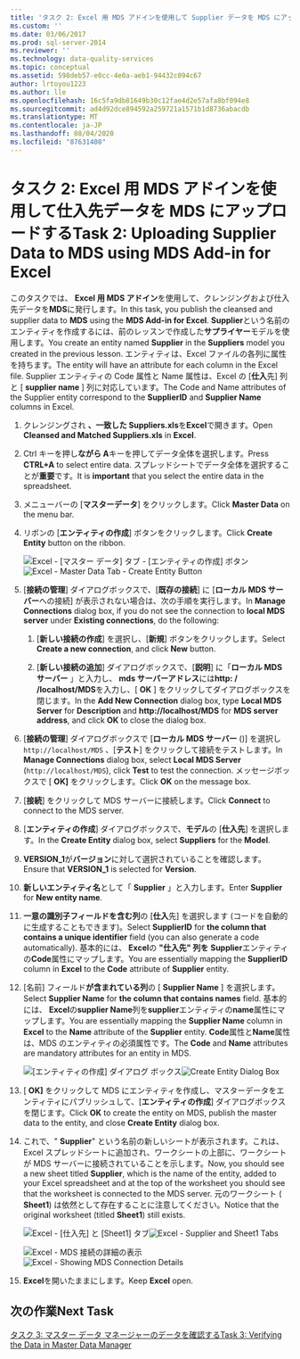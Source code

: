 ```yaml
---
title: 'タスク 2: Excel 用 MDS アドインを使用して Supplier データを MDS にアップロードする |Microsoft Docs'
ms.custom: ''
ms.date: 03/06/2017
ms.prod: sql-server-2014
ms.reviewer: ''
ms.technology: data-quality-services
ms.topic: conceptual
ms.assetid: 598deb57-e0cc-4e0a-aeb1-94432c094c67
author: lrtoyou1223
ms.author: lle
ms.openlocfilehash: 16c5fa9db81649b30c12fae4d2e57afa8bf094e8
ms.sourcegitcommit: ad4d92dce894592a259721a1571b1d8736abacdb
ms.translationtype: MT
ms.contentlocale: ja-JP
ms.lasthandoff: 08/04/2020
ms.locfileid: "87631408"
---
```

# <a name="task-2-uploading-supplier-data-to-mds-using-mds-add-in-for-excel"></a><span data-ttu-id="2f950-102">タスク 2: Excel 用 MDS アドインを使用して仕入先データを MDS にアップロードする</span><span class="sxs-lookup"><span data-stu-id="2f950-102">Task 2: Uploading Supplier Data to MDS using MDS Add-in for Excel</span></span>
  <span data-ttu-id="2f950-103">このタスクでは、 **Excel 用 MDS アドイン**を使用して、クレンジングおよび仕入先データを**MDS**に発行します。</span><span class="sxs-lookup"><span data-stu-id="2f950-103">In this task, you publish the cleansed and supplier data to **MDS** using the **MDS Add-in for Excel**.</span></span> <span data-ttu-id="2f950-104">**Supplier**という名前のエンティティを作成するには、前のレッスンで作成した**サプライヤー**モデルを使用します。</span><span class="sxs-lookup"><span data-stu-id="2f950-104">You create an entity named **Supplier** in the **Suppliers** model you created in the previous lesson.</span></span> <span data-ttu-id="2f950-105">エンティティは、Excel ファイルの各列に属性を持ちます。</span><span class="sxs-lookup"><span data-stu-id="2f950-105">The entity will have an attribute for each column in the Excel file.</span></span> <span data-ttu-id="2f950-106">Supplier エンティティの Code 属性と Name 属性は、Excel の [**仕入**先] 列と [ **supplier name** ] 列に対応しています。</span><span class="sxs-lookup"><span data-stu-id="2f950-106">The Code and Name attributes of the Supplier entity correspond to the **SupplierID** and **Supplier Name** columns in Excel.</span></span>  
  
1.  <span data-ttu-id="2f950-107">クレンジングされ **、一致した Suppliers.xls**を**Excel**で開きます。</span><span class="sxs-lookup"><span data-stu-id="2f950-107">Open **Cleansed and Matched Suppliers.xls** in **Excel**.</span></span>  
  
2.  <span data-ttu-id="2f950-108">Ctrl キーを押し**ながら A**キーを押してデータ全体を選択します。</span><span class="sxs-lookup"><span data-stu-id="2f950-108">Press **CTRL+A** to select entire data.</span></span> <span data-ttu-id="2f950-109">スプレッドシートでデータ全体を選択することが**重要**です。</span><span class="sxs-lookup"><span data-stu-id="2f950-109">It is **important** that you select the entire data in the spreadsheet.</span></span>  
  
3.  <span data-ttu-id="2f950-110">メニューバーの [**マスターデータ**] をクリックします。</span><span class="sxs-lookup"><span data-stu-id="2f950-110">Click **Master Data** on the menu bar.</span></span>  
  
4.  <span data-ttu-id="2f950-111">リボンの [**エンティティの作成**] ボタンをクリックします。</span><span class="sxs-lookup"><span data-stu-id="2f950-111">Click **Create Entity** button on the ribbon.</span></span>  
  
     <span data-ttu-id="2f950-112">![Excel - [マスター データ] タブ - [エンティティの作成] ボタン](../../2014/tutorials/media/et-ulingsdtomdsusingmdsaddinforexcel-01.jpg "Excel - [マスター データ] タブ - [エンティティの作成] ボタン")</span><span class="sxs-lookup"><span data-stu-id="2f950-112">![Excel - Master Data Tab - Create Entity Button](../../2014/tutorials/media/et-ulingsdtomdsusingmdsaddinforexcel-01.jpg "Excel - Master Data Tab - Create Entity Button")</span></span>  
  
5.  <span data-ttu-id="2f950-113">[**接続の管理**] ダイアログボックスで、[**既存の接続**] に [**ローカル MDS サーバー**への接続] が表示されない場合は、次の手順を実行します。</span><span class="sxs-lookup"><span data-stu-id="2f950-113">In **Manage Connections** dialog box, if you do not see the connection to **local MDS server** under **Existing connections**, do the following:</span></span>  
  
    1.  <span data-ttu-id="2f950-114">[**新しい接続の作成**] を選択し、[**新規**] ボタンをクリックします。</span><span class="sxs-lookup"><span data-stu-id="2f950-114">Select **Create a new connection**, and click **New** button.</span></span>  
  
    2.  <span data-ttu-id="2f950-115">[**新しい接続の追加**] ダイアログボックスで、[**説明**] に「**ローカル MDS サーバー** 」と入力し、 **mds サーバーアドレス**には**http: \/ /localhost/MDS**を入力し、[ **OK** ] をクリックしてダイアログボックスを閉じます。</span><span class="sxs-lookup"><span data-stu-id="2f950-115">In the **Add New Connection** dialog box, type **Local MDS Server** for **Description** and **http:\//localhost/MDS** for **MDS server address**, and click **OK** to close the dialog box.</span></span>  
  
6.  <span data-ttu-id="2f950-116">[**接続の管理**] ダイアログボックスで [**ローカル MDS サーバー** ()] を選択し `http://localhost/MDS` 、[**テスト**] をクリックして接続をテストします。</span><span class="sxs-lookup"><span data-stu-id="2f950-116">In **Manage Connections** dialog box, select **Local MDS Server** (`http://localhost/MDS`), click **Test** to test the connection.</span></span> <span data-ttu-id="2f950-117">メッセージボックスで [ **OK]** をクリックします。</span><span class="sxs-lookup"><span data-stu-id="2f950-117">Click **OK** on the message box.</span></span>  
  
7.  <span data-ttu-id="2f950-118">[**接続**] をクリックして MDS サーバーに接続します。</span><span class="sxs-lookup"><span data-stu-id="2f950-118">Click **Connect** to connect to the MDS server.</span></span>  
  
8.  <span data-ttu-id="2f950-119">[**エンティティの作成**] ダイアログボックスで、**モデル**の [**仕入先**] を選択します。</span><span class="sxs-lookup"><span data-stu-id="2f950-119">In the **Create Entity** dialog box, select **Suppliers** for the **Model**.</span></span>  
  
9. <span data-ttu-id="2f950-120">**VERSION_1**が**バージョン**に対して選択されていることを確認します。</span><span class="sxs-lookup"><span data-stu-id="2f950-120">Ensure that **VERSION_1** is selected for **Version**.</span></span>  
  
10. <span data-ttu-id="2f950-121">**新しいエンティティ名**として「 **Supplier** 」と入力します。</span><span class="sxs-lookup"><span data-stu-id="2f950-121">Enter **Supplier** for **New entity name**.</span></span>  
  
11. <span data-ttu-id="2f950-122">**一意の識別子フィールドを含む列**の [**仕入**先] を選択します (コードを自動的に生成することもできます)。</span><span class="sxs-lookup"><span data-stu-id="2f950-122">Select **SupplierID** for **the column that contains a unique identifier** field (you can also generate a code automatically).</span></span> <span data-ttu-id="2f950-123">基本的には、 **Excel**の **"仕入先" 列を** **Supplier**エンティティの**Code**属性にマップします。</span><span class="sxs-lookup"><span data-stu-id="2f950-123">You are essentially mapping the **SupplierID** column in **Excel** to the **Code** attribute of **Supplier** entity.</span></span>  
  
12. <span data-ttu-id="2f950-124">[名前] フィールド**が含まれている列**の [ **Supplier Name** ] を選択します。</span><span class="sxs-lookup"><span data-stu-id="2f950-124">Select **Supplier Name** for **the column that contains names** field.</span></span> <span data-ttu-id="2f950-125">基本的には、 **Excel**の**supplier Name**列を**supplier**エンティティの**name**属性にマップします。</span><span class="sxs-lookup"><span data-stu-id="2f950-125">You are essentially mapping the **Supplier Name** column in **Excel** to the **Name** attribute of the **Supplier** entity.</span></span> <span data-ttu-id="2f950-126">**Code**属性と**Name**属性は、MDS のエンティティの必須属性です。</span><span class="sxs-lookup"><span data-stu-id="2f950-126">The **Code** and **Name** attributes are mandatory attributes for an entity in MDS.</span></span>  
  
     <span data-ttu-id="2f950-127">![[エンティティの作成] ダイアログ ボックス](../../2014/tutorials/media/et-ulingsdtomdsusingmdsaddinforexcel-02.jpg "[エンティティの作成] ダイアログ ボックス")</span><span class="sxs-lookup"><span data-stu-id="2f950-127">![Create Entity Dialog Box](../../2014/tutorials/media/et-ulingsdtomdsusingmdsaddinforexcel-02.jpg "Create Entity Dialog Box")</span></span>  
  
13. <span data-ttu-id="2f950-128">[ **OK]** をクリックして MDS にエンティティを作成し、マスターデータをエンティティにパブリッシュして、[**エンティティの作成**] ダイアログボックスを閉じます。</span><span class="sxs-lookup"><span data-stu-id="2f950-128">Click **OK** to create the entity on MDS, publish the master data to the entity, and close **Create Entity** dialog box.</span></span>  
  
14. <span data-ttu-id="2f950-129">これで、" **Supplier**" という名前の新しいシートが表示されます。これは、Excel スプレッドシートに追加され、ワークシートの上部に、ワークシートが MDS サーバーに接続されていることを示します。</span><span class="sxs-lookup"><span data-stu-id="2f950-129">Now, you should see a new sheet titled **Supplier**, which is the name of the entity, added to your Excel spreadsheet and at the top of the worksheet you should see that the worksheet is connected to the MDS server.</span></span> <span data-ttu-id="2f950-130">元のワークシート ( **Sheet1**) は依然として存在することに注意してください。</span><span class="sxs-lookup"><span data-stu-id="2f950-130">Notice that the original worksheet (titled **Sheet1**) still exists.</span></span>  
  
     <span data-ttu-id="2f950-131">![Excel - [仕入先] と [Sheet1] タブ](../../2014/tutorials/media/et-ulingsdtomdsusingmdsaddinforexcel-03.jpg "Excel - [仕入先] と [Sheet1] タブ")</span><span class="sxs-lookup"><span data-stu-id="2f950-131">![Excel - Supplier and Sheet1 Tabs](../../2014/tutorials/media/et-ulingsdtomdsusingmdsaddinforexcel-03.jpg "Excel - Supplier and Sheet1 Tabs")</span></span>  
  
     <span data-ttu-id="2f950-132">![Excel - MDS 接続の詳細の表示](../../2014/tutorials/media/et-ulingsdtomdsusingmdsaddinforexcel-04.jpg "Excel - MDS 接続の詳細の表示")</span><span class="sxs-lookup"><span data-stu-id="2f950-132">![Excel - Showing MDS Connection Details](../../2014/tutorials/media/et-ulingsdtomdsusingmdsaddinforexcel-04.jpg "Excel - Showing MDS Connection Details")</span></span>  
  
15. <span data-ttu-id="2f950-133">**Excel**を開いたままにします。</span><span class="sxs-lookup"><span data-stu-id="2f950-133">Keep **Excel** open.</span></span>  
  
## <a name="next-task"></a><span data-ttu-id="2f950-134">次の作業</span><span class="sxs-lookup"><span data-stu-id="2f950-134">Next Task</span></span>  
 [<span data-ttu-id="2f950-135">タスク 3: マスター データ マネージャーのデータを確認する</span><span class="sxs-lookup"><span data-stu-id="2f950-135">Task 3: Verifying the Data in Master Data Manager</span></span>](../../2014/tutorials/task-3-verifying-the-data-in-master-data-manager.md)  
  
  
